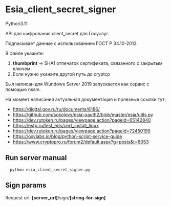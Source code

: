 # Esia_client_secret_signer
Python3.11

API для шифрования client_secret для Госуслуг.

Подписывает данные с использованием ГОСТ Р 34.10-2012.

В файле укажите:
  1. **thumbprint** -> SHA1 отпечаток сертификата, связанного с закрытым ключем.
  2. Если нужно укажите другой путь до cryptcp

Был написан для Wundows Server 2019 запускается как сервис с помощью nssm.

На момент написания актуальная документация и полезные ссылки тут:
  - https://digital.gov.ru/ru/documents/6186/
  - https://github.com/sokolovs/esia-oauth2/blob/master/esia/utils.py
  - https://dev.rutoken.ru/pages/viewpage.action?pageId=65142840
  - https://estp.ru/test_eds/cert_install_linux
  - https://dev.rutoken.ru/pages/viewpage.action?pageId=72450199
  - https://oxylabs.io/blog/python-script-service-guide
  - https://www.cryptopro.ru/forum2/default.aspx?g=posts&t=6053

## Run server manual
```
  python esia_client_secret_signer.py
```

## Sign params
  Request url: **[server_url]**/sign/**[string-for-sign]**
